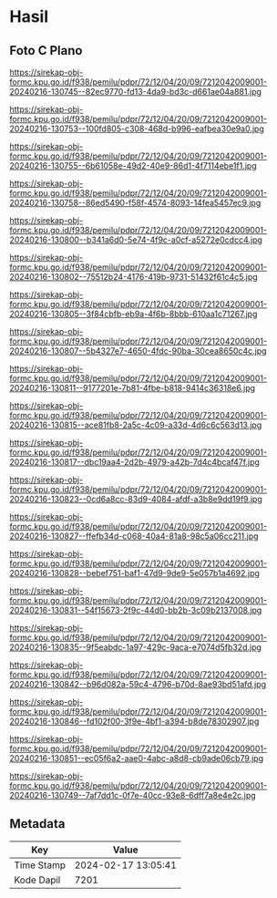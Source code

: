 # Hasil

## Foto C Plano

https://sirekap-obj-formc.kpu.go.id/f938/pemilu/pdpr/72/12/04/20/09/7212042009001-20240216-130745--82ec9770-fd13-4da9-bd3c-d661ae04a881.jpg

https://sirekap-obj-formc.kpu.go.id/f938/pemilu/pdpr/72/12/04/20/09/7212042009001-20240216-130753--100fd805-c308-468d-b996-eafbea30e9a0.jpg

https://sirekap-obj-formc.kpu.go.id/f938/pemilu/pdpr/72/12/04/20/09/7212042009001-20240216-130755--6b61058e-49d2-40e9-86d1-4f7114ebe1f1.jpg

https://sirekap-obj-formc.kpu.go.id/f938/pemilu/pdpr/72/12/04/20/09/7212042009001-20240216-130758--86ed5490-f58f-4574-8093-14fea5457ec9.jpg

https://sirekap-obj-formc.kpu.go.id/f938/pemilu/pdpr/72/12/04/20/09/7212042009001-20240216-130800--b341a6d0-5e74-4f9c-a0cf-a5272e0cdcc4.jpg

https://sirekap-obj-formc.kpu.go.id/f938/pemilu/pdpr/72/12/04/20/09/7212042009001-20240216-130802--75512b24-4176-419b-9731-51432f61c4c5.jpg

https://sirekap-obj-formc.kpu.go.id/f938/pemilu/pdpr/72/12/04/20/09/7212042009001-20240216-130805--3f84cbfb-eb9a-4f6b-8bbb-610aa1c71267.jpg

https://sirekap-obj-formc.kpu.go.id/f938/pemilu/pdpr/72/12/04/20/09/7212042009001-20240216-130807--5b4327e7-4650-4fdc-90ba-30cea8650c4c.jpg

https://sirekap-obj-formc.kpu.go.id/f938/pemilu/pdpr/72/12/04/20/09/7212042009001-20240216-130811--9177201e-7b81-4fbe-b818-9414c36318e6.jpg

https://sirekap-obj-formc.kpu.go.id/f938/pemilu/pdpr/72/12/04/20/09/7212042009001-20240216-130815--ace81fb8-2a5c-4c09-a33d-4d6c6c563d13.jpg

https://sirekap-obj-formc.kpu.go.id/f938/pemilu/pdpr/72/12/04/20/09/7212042009001-20240216-130817--dbc19aa4-2d2b-4979-a42b-7d4c4bcaf47f.jpg

https://sirekap-obj-formc.kpu.go.id/f938/pemilu/pdpr/72/12/04/20/09/7212042009001-20240216-130823--0cd6a8cc-83d9-4084-afdf-a3b8e9dd19f9.jpg

https://sirekap-obj-formc.kpu.go.id/f938/pemilu/pdpr/72/12/04/20/09/7212042009001-20240216-130827--ffefb34d-c068-40a4-81a8-98c5a06cc211.jpg

https://sirekap-obj-formc.kpu.go.id/f938/pemilu/pdpr/72/12/04/20/09/7212042009001-20240216-130828--bebef751-baf1-47d9-9de9-5e057b1a4692.jpg

https://sirekap-obj-formc.kpu.go.id/f938/pemilu/pdpr/72/12/04/20/09/7212042009001-20240216-130831--54f15673-2f9c-44d0-bb2b-3c09b2137008.jpg

https://sirekap-obj-formc.kpu.go.id/f938/pemilu/pdpr/72/12/04/20/09/7212042009001-20240216-130835--9f5eabdc-1a97-429c-9aca-e7074d5fb32d.jpg

https://sirekap-obj-formc.kpu.go.id/f938/pemilu/pdpr/72/12/04/20/09/7212042009001-20240216-130842--b96d082a-59c4-4796-b70d-8ae93bd51afd.jpg

https://sirekap-obj-formc.kpu.go.id/f938/pemilu/pdpr/72/12/04/20/09/7212042009001-20240216-130846--fd102f00-3f9e-4bf1-a394-b8de78302907.jpg

https://sirekap-obj-formc.kpu.go.id/f938/pemilu/pdpr/72/12/04/20/09/7212042009001-20240216-130851--ec05f6a2-aae0-4abc-a8d8-cb9ade06cb79.jpg

https://sirekap-obj-formc.kpu.go.id/f938/pemilu/pdpr/72/12/04/20/09/7212042009001-20240216-130749--7af7dd1c-0f7e-40cc-93e8-6dff7a8e4e2c.jpg


## Metadata

| Key        | Value               |
| ---------- | ------------------- |
| Time Stamp | 2024-02-17 13:05:41 |
| Kode Dapil | 7201                |



